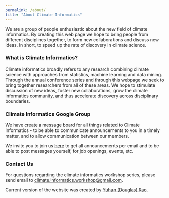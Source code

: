 ```yaml
---
permalink: /about/
title: "About Climate Informatics"
---
```


We are a group of people enthusiastic about the new field of climate informatics. By creating this web page we hope to bring people from different disciplines together, to form new collaborations and discuss new ideas. In short, to speed up the rate of discovery in climate science.

### What is Climate Informatics?

Climate informatics broadly refers to any research combining climate science with approaches from statistics, 
machine learning and data mining. Through the annual conference series and through this webpage we seek to 
bring together researchers from all of these areas. We hope to stimulate discussion of new ideas, foster 
new collaborations, grow the climate informatics community, and thus accelerate discovery across 
disciplinary boundaries.

### Climate Informatics Google Group

We have create a message board for all things related to Climate Informatics - to be able to communicate announcements to you in a timely matter, and to allow communication between our members.  

We invite you to join us [here](https://groups.google.com/forum/#!forum/climate-informatics-news) to get all announcements per email and to be able to post messages yourself, for job openings, events, etc.


### Contact Us

For questions regarding the climate informatics workshop series, please send email to climate.informatics.workshop@gmail.com.

Current version of the website was created by [Yuhan (Douglas) Rao](mailto:yrao5@ncsu.edu).
